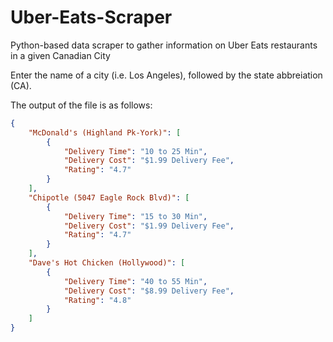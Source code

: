 # Uber-Eats-Scraper
Python-based data scraper to gather information on Uber Eats restaurants in a given Canadian City


Enter the name of a city (i.e. Los Angeles), followed by the state abbreiation (CA).

The output of the file is as follows:

```json
{
    "McDonald's (Highland Pk-York)": [
        {
            "Delivery Time": "10 to 25 Min",
            "Delivery Cost": "$1.99 Delivery Fee",
            "Rating": "4.7"
        }
    ],
    "Chipotle (5047 Eagle Rock Blvd)": [
        {
            "Delivery Time": "15 to 30 Min",
            "Delivery Cost": "$1.99 Delivery Fee",
            "Rating": "4.7"
        }
    ],
    "Dave's Hot Chicken (Hollywood)": [
        {
            "Delivery Time": "40 to 55 Min",
            "Delivery Cost": "$8.99 Delivery Fee",
            "Rating": "4.8"
        }
    ]
}
```
